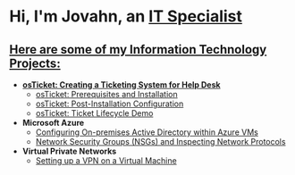 <h1> Hi, I'm Jovahn, an <a href="https://www.linkedin.com/in/jovahn-benitez-1343a434b/">IT Specialist </h1>

<h2>Here are some of my Information Technology Projects:</h2>

- <b>osTicket: Creating a Ticketing System for Help Desk</b>
  - [osTicket: Prerequisites and Installation](https://github.com/JBeezy888/osticket-prereqs)
  - [osTicket: Post-Installation Configuration](https://github.com/JBeezy888/osTicket-Post-Installation-Configuration)
  - [osTicket: Ticket Lifecycle Demo](https://github.com/JBeezy888/osTicket-Ticket-Lifecycle-Examples)
- <b>Microsoft Azure</b>
  - [Configuring On-premises Active Directory within Azure VMs](https://github.com/JBeezy888/configure-ad)
  - [Network Security Groups (NSGs) and Inspecting Network Protocols](https://github.com/00JMB/Network-Security-Groups-NSGs-and-Inspecting-Network-Protocols)
- <b>Virtual Private Networks</b>
  - [Setting up a VPN on a Virtual Machine](https://github.com/00JMB/Setting-up-a-VPN-on-a-Virtual-Machine)
